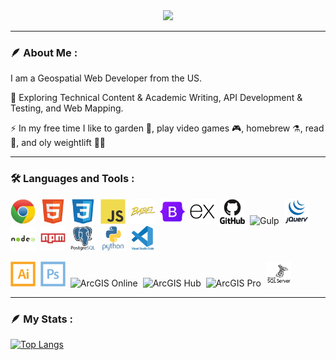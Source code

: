 <div id="header" align="center">
  <img src="https://media.giphy.com/media/3o6Zt08zwfYXz8MXfi/giphy.gif" width="100"/>
  <div id="badges">
    
  </div>
</div>

<div align="center">
  <!-- <img src="" /> -->
</div>

---
### :feather: About Me :

I am a Geospatial Web Developer from the US.

:seedling: Exploring Technical Content & Academic Writing, API Development & Testing, and Web Mapping.

:zap: In my free time I like to garden :seedling:, play video games :video_game:, homebrew :alembic:, read :open_book:, and oly weightlift :weight_lifting_woman:


---
### :hammer_and_wrench: Languages and Tools :
<div>
  <img src="https://github.com/devicons/devicon/blob/master/icons/chrome/chrome-original.svg" title="Chrome" alt="Chrome" width="40" height="40"/>&nbsp;
  <img src="https://github.com/devicons/devicon/blob/master/icons/html5/html5-original.svg" title="HTML5" alt="HTML5" width="40" height="40"/>&nbsp;
  <img src="https://github.com/devicons/devicon/blob/master/icons/css3/css3-original.svg" title="CSS3" alt="CSS3" width="40" height="40"/>&nbsp;
  <img src="https://github.com/devicons/devicon/blob/master/icons/javascript/javascript-original.svg" title="JavaScript" alt="JavaScript" width="40" height="40"/>&nbsp;
  <img src="https://github.com/devicons/devicon/blob/master/icons/babel/babel-original.svg" title="Babel" alt="Babel" width="40" height="40"/>&nbsp;
  <img src="https://github.com/devicons/devicon/blob/master/icons/bootstrap/bootstrap-original.svg" title="Bootstrap" alt="Boostrap" width="40" height="40"/>&nbsp;
  <img src="https://github.com/devicons/devicon/blob/master/icons/express/express-original.svg" title="Express" alt="Express" width="40" height="40"/>&nbsp;
  <img src="https://github.com/devicons/devicon/blob/master/icons/github/github-original-wordmark.svg" title="GitHub" alt="GitHub" width="40" height="40"/>&nbsp;
  <img src="https://github.com/devicons/devicon/blob/master/icons/gulp/gulp-original.svg" title="Gulp" alt="Gulp" width="40" height="40"/>&nbsp;
  <img src="https://github.com/devicons/devicon/blob/master/icons/jquery/jquery-original-wordmark.svg" title="jQuery" alt="jQuery" width="40" height="40"/>&nbsp;
  <img src="https://github.com/devicons/devicon/blob/master/icons/nodejs/nodejs-original-wordmark.svg" title="NodeJS" alt="NodeJS" width="40" height="40"/>&nbsp;
  <img src="https://github.com/devicons/devicon/blob/master/icons/npm/npm-original-wordmark.svg" title="npm" alt="npm" width="40" height="40"/>&nbsp;
  <img src="https://github.com/devicons/devicon/blob/master/icons/postgresql/postgresql-original-wordmark.svg" title="PostgreSQL" alt="PostgreSQL" width="40" height="40"/>&nbsp;
  <img src="https://github.com/devicons/devicon/blob/master/icons/python/python-original-wordmark.svg" title="Python" alt="Python" width="40" height="40"/>&nbsp;
  <img src="https://github.com/devicons/devicon/blob/master/icons/vscode/vscode-original-wordmark.svg" title="Visual Studio Code" alt="Visual Studio Code" width="40" height="40"/>&nbsp;
  
  <img src="https://github.com/devicons/devicon/blob/master/icons/illustrator/illustrator-line.svg" title="Adobe Illustrator" alt="Adobe Illustrator" width="40" height="40"/>&nbsp;
  <img src="https://github.com/devicons/devicon/blob/master/icons/photoshop/photoshop-line.svg" title="Adobe Photoshop" alt="Adobe Photoshop" width="40" height="40"/>&nbsp;
  <img src="https://www.esri.com/content/dam/esrisites/en-us/common/icons/product-logos/ArcGISOnline.png" title="ArcGIS Online" alt="ArcGIS Online" width="40" height="40"/>&nbsp;
  <img src="https://www.arcgis.com/sharing/rest/content/items/9ac27775f1de49ecbda6b216caf0a429/resources/ArcGIS-Hub_90x90.png" title="ArcGIS Hub" alt="ArcGIS Hub" width="40" height="40"/>&nbsp;
  <img src="https://www.esri.com/content/dam/esrisites/en-us/common/icons/product-logos/ArcGIS-Pro.png" title="ArcGIS Pro" alt="ArcGIS Pro" width="40" height="40"/>&nbsp;
  <img src="https://github.com/devicons/devicon/blob/master/icons/microsoftsqlserver/microsoftsqlserver-plain-wordmark.svg" title="MSSQLServer" alt="MSSQLServer" width="40" height="40"/>&nbsp;

  
 </div>
 
 ---
### :feather: My Stats :
[![Top Langs](https://github-readme-stats.vercel.app/api/top-langs/?username=baskinc049&layout=compact)](https://github.com/baskinc049/github-readme-stats)

<!--
**baskinc049/baskinc049** is a ✨ _special_ ✨ repository because its `README.md` (this file) appears on your GitHub profile.

Here are some ideas to get you started:

- 🔭 I’m currently working on ...
- 🌱 I’m currently learning ...
- 👯 I’m looking to collaborate on ...
- 🤔 I’m looking for help with ...
- 💬 Ask me about ...
- 📫 How to reach me: ...
- 😄 Pronouns: ...
- ⚡ Fun fact: ...
-->
